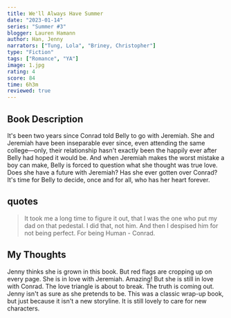 ```yaml
---
title: We'll Always Have Summer
date: "2023-01-14"
series: "Summer #3"
blogger: Lauren Hamann
author: Han, Jenny
narrators: ["Tung, Lola", "Briney, Christopher"]
type: "Fiction"
tags: ["Romance", "YA"]
image: 1.jpg
rating: 4
score: 84
time: 6h3m
reviewed: true
---
```


## Book Description

It's been two years since Conrad told Belly to go with Jeremiah. She and Jeremiah have been inseparable ever since, even attending the same college—only, their relationship hasn't exactly been the happily ever after Belly had hoped it would be. And when Jeremiah makes the worst mistake a boy can make, Belly is forced to question what she thought was true love. Does she have a future with Jeremiah? Has she ever gotten over Conrad? It's time for Belly to decide, once and for all, who has her heart forever.

## quotes

<blockquote>
    It took me a long time to figure it out, that I was the one who put my dad on that pedestal. I did that, not him. And then I despised him for not being perfect. For being Human - Conrad.
</blockquote>

## My Thoughts

Jenny thinks she is grown in this book. But red flags are cropping up on every page. She is in love with Jeremiah. Amazing! But she is still in love with Conrad. The love triangle is about to break. The truth is coming out. Jenny isn't as sure as she pretends to be. This was a classic wrap-up book, but just because it isn't a new storyline. It is still lovely to care for new characters.
